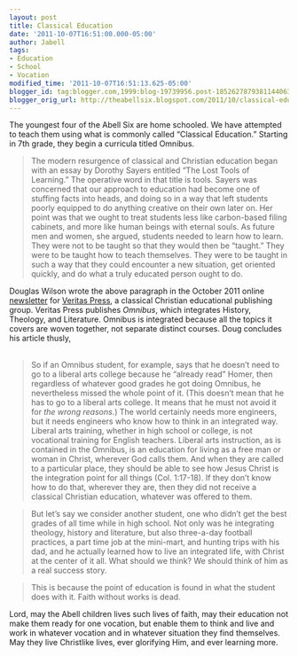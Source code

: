 ```yaml
---
layout: post
title: Classical Education
date: '2011-10-07T16:51:00.000-05:00'
author: Jabell
tags:
- Education
- School
- Vocation
modified_time: '2011-10-07T16:51:13.625-05:00'
blogger_id: tag:blogger.com,1999:blog-19739956.post-1852627879381144063
blogger_orig_url: http://theabellsix.blogspot.com/2011/10/classical-education.html
---
```


The youngest four of the Abell Six are home schooled. We have attempted to teach them using what is commonly called “Classical Education.” Starting in 7th grade, they begin a curricula titled Omnibus.<br /><blockquote>The modern resurgence of classical and Christian education began with an essay by Dorothy Sayers entitled “The Lost Tools of Learning.” The operative word in that title is tools. Sayers was concerned that our approach to education had become one of stuffing facts into heads, and doing so in a way that left students poorly equipped to do anything creative on their own later on. Her point was that we ought to treat students less like carbon-based filing cabinets, and more like human beings with eternal souls. As future men and women, she argued, students needed to learn how to learn. They were not to be taught so that they would then be “taught.” They were to be taught how to teach themselves. They were to be taught in such a way that they could encounter a new situation, get oriented quickly, and do what a truly educated person ought to do.</blockquote>Douglas Wilson wrote the above paragraph in the October 2011 online <a href="http://resource2.veritaspress.com/Resources.html#Feature">newsletter</a> for <a href="http://www.veritaspress.com/">Veritas Press</a>, a classical Christian educational publishing group. Veritas Press publishes <i>Omnibus</i>, which integrates History, Theology, and Literature. Omnibus is integrated because all the topics it covers are woven together, not separate distinct courses. Doug concludes his article thusly,<br /><br /><blockquote>So if an Omnibus student, for example, says that he doesn’t need to go to a liberal arts college because he “already read” Homer, then regardless of whatever good grades he got doing Omnibus, he nevertheless missed the whole point of it. (This doesn’t mean that he has to go to a liberal arts college. It means that he must not avoid it for <i>the wrong reasons.</i>) The world certainly needs more engineers, but it needs engineers who know how to think in an integrated way. Liberal arts training, whether in high school or college, is not vocational training for English teachers. Liberal arts instruction, as is contained in the Omnibus, is an education for living as a free man or woman in Christ, wherever God calls them. And when they are called to a particular place, they should be able to see how Jesus Christ is the integration point for all things (Col. 1:17-18). If they don’t know how to do that, wherever they are, then they did not receive a classical Christian education, whatever was offered to them.&nbsp;</blockquote><blockquote>But let’s say we consider another student, one who didn’t get the best grades of all time while in high school. Not only was he integrating theology, history and literature, but also three-a-day football practices, a part time job at the mini-mart, and hunting trips with his dad, and he actually learned how to live an integrated life, with Christ at the center of it all. What should we think? We should think of him as a real success story.&nbsp;</blockquote><blockquote>This is because the point of education is found in what the student does with it. Faith without works is dead.</blockquote>Lord, may the Abell children lives such lives of faith, may their education not make them ready for one vocation, but enable them to think and live and work in whatever vocation and in whatever situation they find themselves. May they live Christlike lives, ever glorifying Him, and ever learning more.<br />